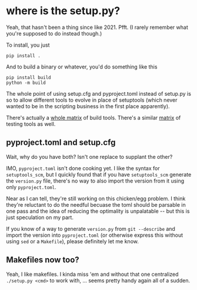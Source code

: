 # where is the setup.py?

Yeah, that hasn't been a thing since like 2021. Pfft. (I rarely remember what
you're supposed to do instead though.)

To install, you just
```
pip install .
```

And to build a binary or whatever, you'd do something like this
```
pip install build
python -m build
```

The whole point of using setup.cfg and pyproject.toml instead of setup.py is so
to allow different tools to evolve in place of setuptools (which never wanted to
be in the scripting business in the first place apparently).

There's actually a [whole
matrix](https://wiki.python.org/moin/ConfigurationAndBuildTools) of build tools.
There's a similar
[matrix](https://wiki.python.org/moin/PythonTestingToolsTaxonomy) of testing
tools as well.

## pyproject.toml and setup.cfg

Wait, why do you have both? Isn't one replace to supplant the other?

IMO, `pyproject.toml` isn't done cooking yet. I like the syntax for
`setuptools_scm`, but I quickly found that if you have `setuptools_scm` generate
the `version.py` file, there's no way to also import the version from it using
only `pyproject.toml`.

Near as I can tell, they're still working on this chicken/egg problem. I think
they're reluctant to do the needful becuase the toml should be parsable in one
pass and the idea of reducing the optimality is unpalatable -- but this is just
speculation on my part.

If you know of a way to generate `version.py` from `git --describe` and import
the version into `pyproject.toml` (or otherwise express this without using `sed`
or a `Makefile`), please definitely let me know.

## Makefiles now too?

Yeah, I like makefiles. I kinda miss 'em and without that one centralized
`./setup.py <cmd>` to work with, ... seems pretty handy again all of a sudden.
